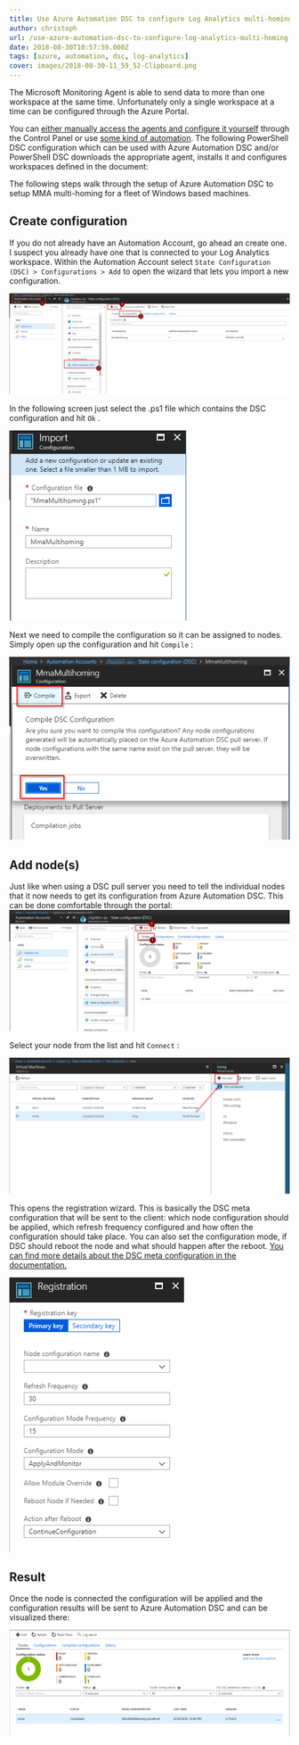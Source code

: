 ```yaml
---
title: Use Azure Automation DSC to configure Log Analytics multi-homing
author: christoph
url: /use-azure-automation-dsc-to-configure-log-analytics-multi-homing
date: 2018-08-30T10:57:59.000Z
tags: [azure, automation, dsc, log-analytics]
cover: images/2018-08-30-11_59_52-Clipboard.png
---
```


The Microsoft Monitoring Agent is able to send data to more than one workspace at the same time. Unfortunately only a single workspace at a time can be configured through the Azure Portal.

You can [either manually access the agents and configure it yourself](https://docs.microsoft.com/en-us/azure/log-analytics/log-analytics-agent-windows) through the Control Panel or use [some kind of automation](https://docs.microsoft.com/en-us/azure/log-analytics/log-analytics-agent-manage). The following PowerShell DSC configuration which can be used with Azure Automation DSC and/or PowerShell DSC downloads the appropriate agent, installs it and configures workspaces defined in the document:

The following steps walk through the setup of Azure Automation DSC to setup MMA multi-homing for a fleet of Windows based machines.

## Create configuration

If you do not already have an Automation Account, go ahead an create one. I suspect you already have one that is connected to your Log Analytics workspace. Within the Automation Account select `State Configuration (DSC) > Configurations > Add` to open the wizard that lets you import a new configuration.

![Azure Automation DSC configurations](images/aa-config.png)

In the following screen just select the .ps1 file which contains the DSC configuration and hit `Ok` .

![Import configuration wizard](images/aa-config-upload.png)

Next we need to compile the configuration so it can be assigned to nodes. Simply open up the configuration and hit `Compile` :

![Compile configuration](images/image-1.png)

## Add node(s)

Just like when using a DSC pull server you need to tell the individual nodes that it now needs to get its configuration from Azure Automation DSC. This can be done comfortable through the portal:
![Azure Automation DSC nodes](images/image-2.png)

Select your node from the list and hit `Connect` :

![Add node wizard](images/image-3.png)

This opens the registration wizard. This is basically the DSC meta configuration that will be sent to the client: which node configuration should be applied, which refresh frequency configured and how often the configuration should take place. You can also set the configuration mode, if DSC should reboot the node and what should happen after the reboot. [You can find more details about the DSC meta configuration in the documentation.](https://docs.microsoft.com/en-us/powershell/dsc/metaconfig)

![Node registration wizard](images/image-4.png)

## Result

Once the node is connected the configuration will be applied and the configuration results will be sent to Azure Automation DSC and can be visualized there:

![Node compliance](images/image-5.png)
